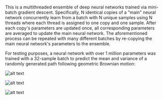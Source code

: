 This is a multithreaded ensemble of deep neural networks trained via mini-batch gradient descent. Specifically, N identical copies of a "main" neural network concurrently learn from a batch with N unique samples using N threads where each thread is assigned to one copy and one sample. After each copy's parameters are updated once, all corresponding parameters are averaged to update the main neural network. The aforementioned process can be repeated with many different batches by re-copying the main neural network's parameters to the ensemble.

For testing purposes, a neural network with over 1 million parameters was trained with a 32-sample batch to predict the mean and variance of a randomly generated path following geometric Brownian motion:

![alt text](https://github.com/junyoung-sim/vanilla-nn/blob/main/res/fig1.png)

![alt text](https://github.com/junyoung-sim/vanilla-nn/blob/main/res/fig2.png)

![alt text](https://github.com/junyoung-sim/vanilla-nn/blob/main/res/fig3.png)